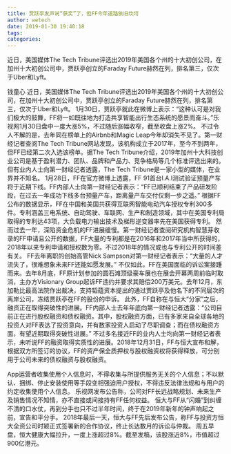 ```yaml
---
title: 贾跃亭发声说“获奖”了，但FF今年道路依旧坎坷
author: wetech
date: 2019-01-30 19:40:18
tags: 
categories: 
---
```

近日，美国媒体The Tech Tribune评选出2019年美国各个州的十大初创公司，在加州十大初创公司中，贾跃亭创立的Faraday Future赫然在列，排名第三，仅次于Uber和Lyft。
<!-- more -->
钱童心
近日，美国媒体The Tech Tribune评选出2019年美国各个州的十大初创公司，在加州十大初创公司中，贾跃亭创立的Faraday Future赫然在列，排名第三，仅次于Uber和Lyft。
1月30日，贾跃亭就此在微博上表示：“这种认可是对我们极大的鼓舞，FF将一如既往地为打造共享智能出行生态系统的愿景而奋斗。”乐视网1月30日盘中一度大涨5%，不过随后涨幅收窄，截至收盘上涨2%。
不过令人不解的是，去年同在榜单上的Airbnb和Magic Leap今年却消失不见了。第一财经记者查阅The Tech Tribune网站发现，该机构成立于2017年，至今不到两年，但FF已经第二次入选该榜单。据The Tech Tribune介绍，2019年加州十大科技创业公司是基于盈利潜力、团队、品牌和产品力、竞争格局等几个标准评选出来的。但有业内人士向第一财经记者透露，The Tech Tribune是一家小型的媒体，在业界并不知名。
1月28日，FF在官方微博上透露，FF 91首台I.A.I测试验证预量产车将于近期下线。FF内部人士向第一财经记者表示：“FF已顺利结束了产品研发阶段，在过去一年成功下线多台预量产车，距离量产车交付仅剩一步之遥。”
根据FF公布的数据显示，FF在中国和美国共获得互联网智能电动汽车授权专利300多件。专利涵盖三电系统、自动驾驶、车联网、生产和制造领域，其中在美国专利局取得的专利达43项，大负载电力输出技术及梯形逆变器率先在美国获得专利。
然而过去一年，深陷资金危机的FF进展缓慢。第一财经记者查阅研究机构智慧芽收录的FF申请且公开的数据，FF大量的专利都是在2016年和2017年当中所获得的，2018年以来专利申请和授权数为零。不过2018年的情况或也与专利公开的时间差有关。
FF去年离职的创始高管Nick Sampson对第一财经记者表示：“大量的人才流失了，很难想象未来FF还能如愿发展。”
不仅如此，FF在美国面临的诉讼案接踵而来。去年8月底，FF原计划参加的圆石滩顶级豪车展也在展会开幕两周前临时取消，主办方Visionary Group起诉FF违约并要求其赔偿200万美元。去年12月，东加勒比最高法院作出裁决，支持韬蕴资本提出的通过贾跃亭及他名下的不同层次的离岸公司，冻结贾跃亭在FF的股份的申诉。
此外，FF自称在与恒大“分家”之后，融资正在取得突破性的进展。FF内部人士去年年底向第一财经记者透露：“公司目前正在进行股权融资和债权融资。其中，股权融资方面，已有多家来自全球各地的投资人对FF表达了投资意向，并有数家投资人启动了尽职调查；而在债权融资方面，有望近期取得突破性进展。”
不过多名接近FF的业内人士均向第一财经记者表示，未听说FF的融资取得实质性的进展。2018年12月31日，FF与恒大宣布和解，根据双方所签订的协议，FF的资产保全质押权与股权融资权将获得释放，可分别用于公司未来的债权融资与股权融资。
 
 
App运营者收集使用个人信息时，不得收集与所提供服务无关的个人信息；不以默认、捆绑、停止安装使用等手段变相强迫用户授权，不得违反法律法规和与用户的约定收集使用个人信息。
乐视网发布公告称，公司对FF长远战略规划、未来生产及销售情况不知情，亦不直接或间接持有FF任何权益。
恒大与FF从“闪婚”到纠缠不清的口水仗，再到分手也只不过半年时间，终于在2019年新年的钟声响起之前，宣告和平分手。
2018年最后一天，恒大与FF先后发布公告，称FF与投资方恒大全资公司时颖正式签署新的合作协议，终止长达数月的诉讼与仲裁。
周五早盘，恒大健康大幅拉升，一度上涨超过8%。截至发稿，该股涨近8%，市值超过900亿港元。
